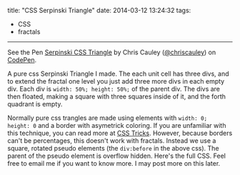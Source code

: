 title: "CSS Serpinski Triangle"
date: 2014-03-12 13:24:32
tags: 
- CSS
- fractals
---

<p data-height="350" data-theme-id="0" data-slug-hash="JoxNZK" data-default-tab="result" data-user="chriscauley" class='codepen'>See the Pen <a href='http://codepen.io/chriscauley/pen/JoxNZK/'>Serpinski CSS Triangle</a> by Chris Cauley (<a href='http://codepen.io/chriscauley'>@chriscauley</a>) on <a href='http://codepen.io'>CodePen</a>.</p>
<script async src="//assets.codepen.io/assets/embed/ei.js"></script>

A pure css Serpinski Triangle I made. The each unit cell has three divs, and to extend the fractal one level you just add three more divs in each empty div. Each div is `width: 50%; height: 50%;` of the parent div. The divs are then floated, making a square with three squares inside of it, and the forth quadrant is empty.

Normally pure css trangles are made using elements with `width: 0; height: 0` and a border with asymetrick coloring. If you are unfamiliar with this technique, you can read more at [CSS Tricks](http://css-tricks.com/snippets/css/css-triangle/ "Pure CSS Triangle"). However, because borders can't be percentages, this doesn't work with fractals. Instead we use a square, rotated pseudo elements (the `div:before` in the above css). The parent of the pseudo element is overflow hidden. Here's the full CSS. Feel free to email me if you want to know more. I may post more on this later.
